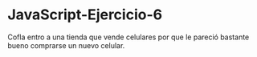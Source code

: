 # JavaScript-Ejercicio-6
Cofla entro a una tienda que vende celulares por que le pareció bastante bueno comprarse un nuevo celular.
